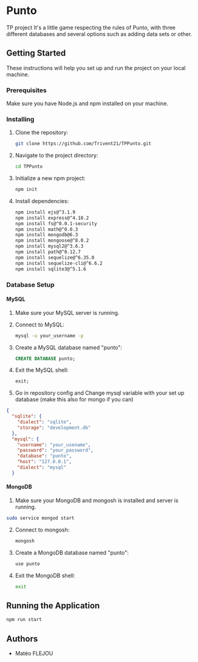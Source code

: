 # Punto

TP project 
It's a little game respecting the rules of Punto, with three different databases and several options such as adding data sets or other. 

## Getting Started

These instructions will help you set up and run the project on your local machine.

### Prerequisites

Make sure you have Node.js and npm installed on your machine.

### Installing

1. Clone the repository:

    ```bash
    git clone https://github.com/Trivent21/TPPunto.git
    ```

2. Navigate to the project directory:

    ```bash
    cd TPPunto
    ```

3. Initialize a new npm project:

    ```bash
    npm init
    ```

4. Install dependencies:

    ```bash
    npm install ejs@^3.1.9
    npm install express@^4.18.2
    npm install fs@^0.0.1-security
    npm install math@^0.0.3
    npm install mongodb@6.3
    npm install mongoose@^8.0.2
    npm install mysql2@^3.6.3
    npm install path@^0.12.7
    npm install sequelize@^6.35.0
    npm install sequelize-cli@^6.6.2
    npm install sqlite3@^5.1.6
    ```

### Database Setup

#### MySQL

1. Make sure your MySQL server is running.

2. Connect to MySQL:

    ```bash
    mysql -u your_username -p
    ```

3. Create a MySQL database named "punto":

    ```sql
    CREATE DATABASE punto;
    ```

4. Exit the MySQL shell:

    ```sql
    exit;
    ```
    
5. Go in repository config and Change mysql variable with your set up database (make this also for mongo if you can)

```json
{
  "sqlite": {
    "dialect": "sqlite",
    "storage": "development.db"
  },
  "mysql": { 
    "username": "your_usename",
    "password": "your_password",
    "database": "punto",
    "host": "127.0.0.1",
    "dialect": "mysql"
  }
```
#### MongoDB

1. Make sure your MongoDB and mongosh is installed and server is running.

```bash
sudo service mongod start
```

2. Connect to mongosh:

    ```bash
    mongosh
    ```

3. Create a MongoDB database named "punto":

    ```bash
    use punto
    ```

4. Exit the MongoDB shell:

    ```bash
    exit
    ```

## Running the Application
```bash
npm run start
```

## Authors

- Matéo FLEJOU
